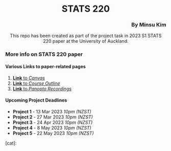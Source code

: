 <h1 align="center"> STATS 220 </h1>
<h3 align="right"> By Minsu Kim </h2>

<p align="center"> This repo has been created as part of the project task in 2023 S1 STATS 220 paper at the University of Auckland. </p> 



### More info on STATS 220 paper
#### Various Links to paper-related pages
1. [__Link__ to *Canvas*](https://canvas.auckland.ac.nz/courses/89757)
2. [__Link__ to *Course Outline*](https://courseoutline.auckland.ac.nz/dco/course/STATS/220/1233)
3. [__Link__ to *Panopto Recordings*](https://auckland.au.panopto.com/Panopto/Pages/Sessions/List.aspx#folderID=%221594139e-119d-4d76-a8b7-af6b0186af2c%22)


#### Upcoming Project Deadlines
* __Project 1__ - 13 Mar 2023 *10pm (NZST)*
* __Project 2__ - 27 Mar 2023 *10pm (NZST)*
* __Project 3__ - 24 Apr 2023 *10pm (NZST)*
* __Project 4__ -  8 May 2023 *10pm (NZST)*
* __Project 5__ - 22 May 2023 *10pm (NZST)*


[cat]: 
